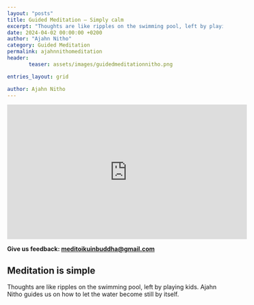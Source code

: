 ```yaml
---
layout: "posts"
title: Guided Meditation – Simply calm
excerpt: "Thoughts are like ripples on the swimming pool, left by playing kids."
date: 2024-04-02 00:00:00 +0200
author: "Ajahn Nitho"
category: Guided Meditation
permalink: ajahnnithomeditation
header: 
       teaser: assets/images/guidedmeditationnitho.png

entries_layout: grid

author: Ajahn Nitho
---
```

<iframe width="560" height="315" src="https://www.youtube.com/embed/Y6RdBGELvcE?si=9_37LINi89dNkXCE" title="YouTube video player" frameborder="0" allow="accelerometer; autoplay; clipboard-write; encrypted-media; gyroscope; picture-in-picture; web-share" referrerpolicy="strict-origin-when-cross-origin" allowfullscreen></iframe>

<b> Give us feedback: meditoikuinbuddha@gmail.com</b>

<h2>Meditation is simple</h2>

Thoughts are like ripples on the swimming pool, left by playing kids. Ajahn Nitho guides us on how to let the water become still by itself.
